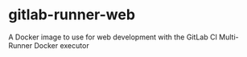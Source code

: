 # gitlab-runner-web
A Docker image to use for web development with the GitLab CI Multi-Runner Docker executor
